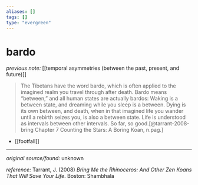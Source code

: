 ```yaml
---
aliases: []
tags: []
type: "evergreen"
---
```


# bardo

_previous note:_ [[temporal asymmetries (between the past, present, and future)]]

> The Tibetans have the word bardo, which is often applied to the imagined realm you travel through after death. Bardo means “between,” and all human states are actually bardos: Waking is a between state, and dreaming while you sleep is a between. Dying is its own between, and death, when in that imagined life you wander until a rebirth seizes you, is also a between state. Life is understood as intervals between other intervals. So far, so good.[@tarrant-2008-bring Chapter 7 Counting the Stars: A Boring Koan, n.pag.]

- [[footfall]]

---

_original source/found:_ unknown

_reference:_ Tarrant, J. (2008) _Bring Me the Rhinoceros: And Other Zen Koans That Will Save Your Life_. Boston: Shambhala



